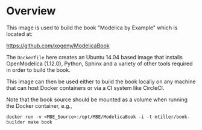 # Overview

This image is used to build the book "Modelica by Example" which is located at:

https://github.com/xogeny/ModelicaBook

The `Dockerfile` here creates an Ubuntu 14.04 based image that installs
OpenModelica (1.12.0), Python, Sphinx and a variety of other tools
required in order to build the book.

This image can then be used either to build the book locally on any
machine that can host Docker containers or via a CI system like
CircleCI.

Note that the book source should be mounted as a volume when running the
Docker container, e.g.,

```
docker run -v <MBE_Source>:/opt/MBE/ModelicaBook -i -t mtiller/book-builder make book
```

